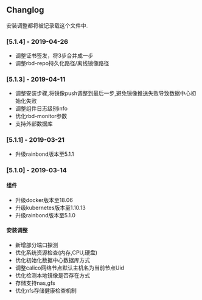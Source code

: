 ## Changlog

安装调整都将被记录载这个文件中.

### [5.1.4] - 2019-04-26

- 调整证书签发，将3步合并成一步
- 调整rbd-repo持久化路径/离线镜像路径

### [5.1.3] - 2019-04-11

- 调整安装步骤,将镜像push调整到最后一步,避免镜像推送失败导致数据中心初始化失败
- 调整组件日志级别info
- 优化rbd-monitor参数
- 支持外部数据库

### [5.1.1] - 2019-03-21

- 升级rainbond版本至5.1.1

### [5.1.0] - 2019-03-14

#### 组件

- 升级docker版本至18.06
- 升级kubernetes版本至1.10.13
- 升级rainbond版本至5.1.0

#### 安装调整

- 新增部分端口探测
- 优化系统资源检查(内存,CPU,硬盘)
- 优化初始化数据中心数据库方式
- 调整calico网络节点默认主机名为当前节点Uid
- 优化检测本地镜像是否存在方式
- 存储支持nas,gfs
- 优化nfs存储健康检查机制